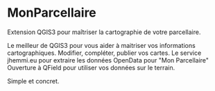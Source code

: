 # MonParcellaire
Extension QGIS3 pour maîtriser la cartographie de votre parcellaire.

Le meilleur de QGIS3 pour vous aider à maitriser vos informations cartographiques.
Modifier, compléter, publier vos cartes.
Le service jhemmi.eu pour extraire les données OpenData pour "Mon Parcellaire"
Ouverture à QField pour utiliser vos données sur le terrain.

Simple et concret.
